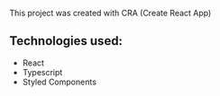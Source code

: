 
 
This project was created with CRA (Create React App)



## Technologies used:
- React
- Typescript
- Styled Components

 
